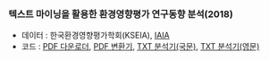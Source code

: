 ### 텍스트 마이닝을 활용한 환경영향평가 연구동향 분석(2018)
- 데이터 : 한국환경영향평가학회(KSEIA), [IAIA](http://www.iaia.org/annual-conference.php)
- 코드 : [PDF 다운로더](./notebook/01_PDF%20파일%20수집-저장_IAIA.ipynb'), [PDF 변환기](./notebook/02_PDF2TXT.ipynb), [TXT 분석기(국문)](./notebook/05_KSEIA_20181026.ipynb), [TXT 분석기(영문)](./notebook/)
  
### 
